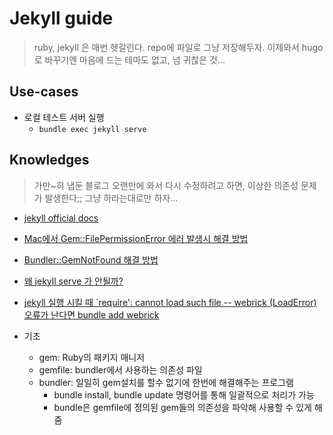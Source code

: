 
# Jekyll guide

> ruby, jekyll 은 매번 헷갈린다. repo에 파일로 그냥 저장해두자.
> 이제와서 hugo로 바꾸기엔 마음에 드는 테마도 없고, 넘 귀찮은 것...

## Use-cases

- 로컬 테스트 서버 실행
  - `bundle exec jekyll serve`

## Knowledges

> 가만~히 냅둔 블로그 오랜만에 와서 다시 수정하려고 하면, 이상한 의존성 문제가 발생한다;;
> 그냥 하라는대로만 하자...

- [jekyll official docs](https://jekyllrb.com/docs/)
- [Mac에서 Gem::FilePermissionError 에러 발생시 해결 방법](https://jojoldu.tistory.com/288)
- [Bundler::GemNotFound 해결 방법](https://m.blog.naver.com/PostView.naver?isHttpsRedirect=true&blogId=cyydo96&logNo=221588642260)
- [왜 jekyll serve 가 안될까?](https://frhyme.github.io/others/jekyll_serve_not_work/)
- [jekyll 실행 시킬 때 `require': cannot load such file -- webrick (LoadError) 오류가 난다면 bundle add webrick](https://junho85.pe.kr/1850)

- 기초
  - gem: Ruby의 패키지 매니저
  - gemfile: bundler에서 사용하는 의존성 파일
  - bundler: 일일히 gem설치를 할수 없기에 한번에 해결해주는 프로그램
    - bundle install, bundle update 명령어를 통해 일괄적으로 처리가 가능
    - bundle은 gemfile에 정의된 gem들의 의존성을 파악해 사용할 수 있게 해줌
